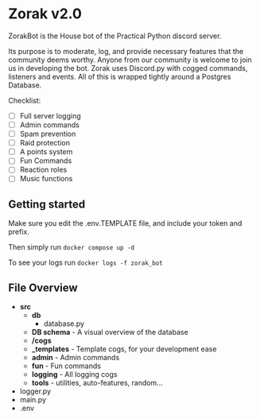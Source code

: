 # Zorak v2.0

ZorakBot is the House bot of the Practical Python discord server.

Its purpose is to moderate, log, and provide necessary features that the community deems worthy. 
Anyone from our community is welcome to join us in developing the bot. 
Zorak uses Discord.py with cogged commands, listeners and events. 
All of this is wrapped tightly around a Postgres Database.


Checklist:
- [ ] Full server logging
- [ ] Admin commands
- [ ] Spam prevention
- [ ] Raid protection
- [ ] A points system
- [ ] Fun Commands
- [ ] Reaction roles
- [ ] Music functions

## Getting started
Make sure you edit the .env.TEMPLATE file, and include your token and prefix.

Then simply run `docker compose up -d`

To see your logs run `docker logs -f zorak_bot`

## File Overview

- **src**
  - **db**
    - database.py
  - **DB schema** - A visual overview of the database
  -  **/cogs**
    - **_templates** - Template cogs, for your development ease
    - **admin** - Admin commands
    - **fun** - Fun commands
    - **logging** - All logging cogs 
    - **tools** - utilities, auto-features, random...
- logger.py
- main.py
- .env


      

